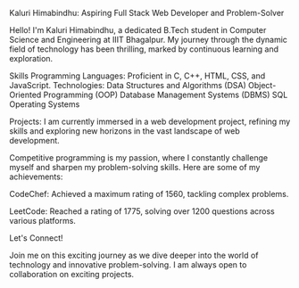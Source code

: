 Kaluri Himabindhu: Aspiring Full Stack Web Developer and Problem-Solver

Hello! I'm Kaluri Himabindhu, a dedicated B.Tech student in Computer Science and Engineering at IIIT Bhagalpur. My journey through the dynamic field of technology has been thrilling, marked by continuous learning and exploration.

Skills
Programming Languages: Proficient in C, C++, HTML, CSS, and JavaScript.
Technologies:
Data Structures and Algorithms (DSA)
Object-Oriented Programming (OOP)
Database Management Systems (DBMS)
SQL
Operating Systems

Projects:
I am currently immersed in a web development project, refining my skills and exploring new horizons in the vast landscape of web development.


Competitive programming is my passion, where I constantly challenge myself and sharpen my problem-solving skills. Here are some of my achievements:

CodeChef: Achieved a maximum rating of 1560, tackling complex problems.

LeetCode: Reached a rating of 1775, solving over 1200 questions across various platforms.

Let's Connect!

Join me on this exciting journey as we dive deeper into the world of technology and innovative problem-solving. I am always open to collaboration on exciting projects.

